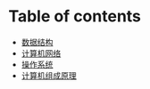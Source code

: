 # Table of contents

* [数据结构](README.md)
* [计算机网络](summary.md)
* [操作系统](cao-zuo-xi-tong.md)
* [计算机组成原理](ji-suan-ji-zu-cheng-yuan-li.md)

